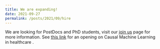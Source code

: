 ```yaml
---
title: We are expanding!
date: 2021-09-27
permalink: /posts/2021/09/hire
---
```


We are looking for PostDocs and PhD students, visit our [join us](/join_us/) page for more information. See [this link](https://www.findaphd.com/phds/project/causal-representation-learning-for-robust-healthcare-predictions/?p138796) for an opening on Causal Machine Learning in healthcare .

